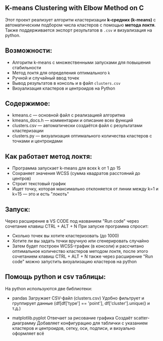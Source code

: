 ## K-means Clustering with Elbow Method on C

Этот проект реализует алгоритм кластеризации **k-средних (k-means)** с автоматическим подбором числа кластеров с помощью **метода локтя**. Также поддерживается экспорт результатов в `.csv` и визуализация на python.

## Возможности:

- Алгоритм k-means с множественными запусками для повышения стабильности
- Метод локтя для определения оптимального `k`
- Ручной и случайный ввод точек
- Вывод результатов в консоль и в файл `clusters.csv`
- Визуализация кластеров и центроидов на Python

## Содержимое:
- kmeans.c — основной файл с реализацией алгоритма
- kmeans_docs.h — комментарии и описание всех функций      
- clusters.csv — автоматически создаётся файл с результатами кластеризации
- clusters.py — визуализация оптимального количества кластеров с точками и центроидами

## Как работает метод локтя:
- Программа запускает k-means для всех k от 1 до 15
- Сохраняет значения WCSS (сумма квадратов расстояний до центров)
- Строит текстовый график
- Ищет точку, которая максимально отклоняется от линии между k=1 и k=15 — это и есть "локоть"

## Запуск:
Через расширение в VS CODE под названием "Run code" через сочетание клавиш CTRL + ALT + N
При запуске программа спросит:
- Сколько точек вы хотите кластеризовать (до 1000)
- Хотите ли вы задать точки вручную или сгенерировать случайно
- Затем будет построен WCSS-график (в консоли) и рассчитано оптимальное количество кластеров методом локтя, после этого сочетанием клавиш CTRL + ALT + N также через расширение "Run code" можно запустить визуализацию кластеров на python

## Помощь python и csv таблицы:
На python используются две библиотеки:
- pandas
Загружает CSV-файл (clusters.csv)
Удобно фильтрует и группирует данные (df[df['type'] == 'point'], df['cluster'].unique() и т.д.)

- matplotlib.pyplot
Отвечает за рисование графика
Создаёт scatter-диаграмму
Добавляет конфигурацию для таблички с указанием кластеров и центроидов, сетку, оси, подписи, и визуально оформляет всё




